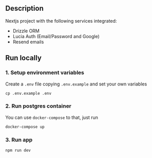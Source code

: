 ## Description

Nextjs project with the following services integrated:
- Drizzle ORM 
- Lucia Auth (Email/Password and Google)
- Resend emails

## Run locally

### 1. Setup environment variables

Create a `.env` file copying `.env.example` and set your own variables
```shell
cp .env.example .env
```


### 2. Run postgres container

You can use `docker-compose` to that, just run

```shell
docker-compose up
```

### 3. Run app
```shell
npm run dev
```
